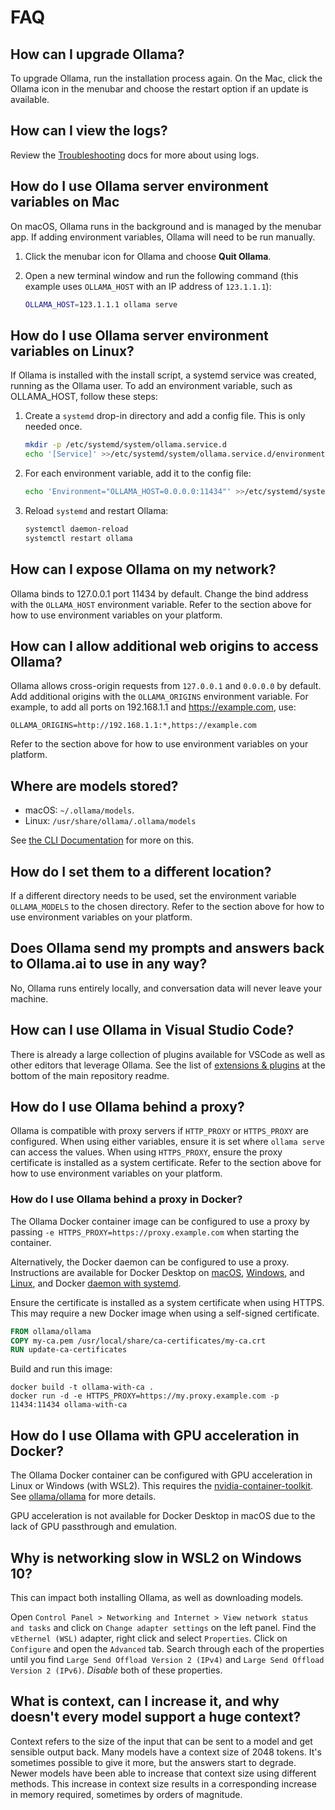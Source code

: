 # FAQ

## How can I upgrade Ollama?

To upgrade Ollama, run the installation process again. On the Mac, click the Ollama icon in the menubar and choose the restart option if an update is available.

## How can I view the logs?

Review the [Troubleshooting](./troubleshooting.md) docs for more about using logs.

## How do I use Ollama server environment variables on Mac

On macOS, Ollama runs in the background and is managed by the menubar app. If adding environment variables, Ollama will need to be run manually.

1. Click the menubar icon for Ollama and choose **Quit Ollama**.
2. Open a new terminal window and run the following command (this example uses `OLLAMA_HOST` with an IP address of `123.1.1.1`):

   ```bash
   OLLAMA_HOST=123.1.1.1 ollama serve
   ```

## How do I use Ollama server environment variables on Linux?

If Ollama is installed with the install script, a systemd service was created, running as the Ollama user. To add an environment variable, such as OLLAMA_HOST, follow these steps:

1. Create a `systemd` drop-in directory and add a config file. This is only needed once.

   ```bash
   mkdir -p /etc/systemd/system/ollama.service.d
   echo '[Service]' >>/etc/systemd/system/ollama.service.d/environment.conf
   ```

2. For each environment variable, add it to the config file:

   ```bash
   echo 'Environment="OLLAMA_HOST=0.0.0.0:11434"' >>/etc/systemd/system/ollama.service.d/environment.conf
   ```

3. Reload `systemd` and restart Ollama:

   ```bash
   systemctl daemon-reload
   systemctl restart ollama
   ```

## How can I expose Ollama on my network?

Ollama binds to 127.0.0.1 port 11434 by default. Change the bind address with the `OLLAMA_HOST` environment variable. Refer to the section above for how to use environment variables on your platform.

## How can I allow additional web origins to access Ollama?

Ollama allows cross-origin requests from `127.0.0.1` and `0.0.0.0` by default. Add additional origins with the `OLLAMA_ORIGINS` environment variable. For example, to add all ports on 192.168.1.1 and https://example.com, use:

```shell
OLLAMA_ORIGINS=http://192.168.1.1:*,https://example.com
```

Refer to the section above for how to use environment variables on your platform.

## Where are models stored?

- macOS: `~/.ollama/models`.
- Linux: `/usr/share/ollama/.ollama/models`

See [the CLI Documentation](./cli.md) for more on this.

## How do I set them to a different location?

If a different directory needs to be used, set the environment variable `OLLAMA_MODELS` to the chosen directory. Refer to the section above for how to use environment variables on your platform.

## Does Ollama send my prompts and answers back to Ollama.ai to use in any way?

No, Ollama runs entirely locally, and conversation data will never leave your machine.

## How can I use Ollama in Visual Studio Code?

There is already a large collection of plugins available for VSCode as well as other editors that leverage Ollama. See the list of [extensions & plugins](https://github.com/jmorganca/ollama#extensions--plugins) at the bottom of the main repository readme.

## How do I use Ollama behind a proxy?

Ollama is compatible with proxy servers if `HTTP_PROXY` or `HTTPS_PROXY` are configured. When using either variables, ensure it is set where `ollama serve` can access the values. When using `HTTPS_PROXY`, ensure the proxy certificate is installed as a system certificate. Refer to the section above for how to use environment variables on your platform.

### How do I use Ollama behind a proxy in Docker?

The Ollama Docker container image can be configured to use a proxy by passing `-e HTTPS_PROXY=https://proxy.example.com` when starting the container.

Alternatively, the Docker daemon can be configured to use a proxy. Instructions are available for Docker Desktop on [macOS](https://docs.docker.com/desktop/settings/mac/#proxies), [Windows](https://docs.docker.com/desktop/settings/windows/#proxies), and [Linux](https://docs.docker.com/desktop/settings/linux/#proxies), and Docker [daemon with systemd](https://docs.docker.com/config/daemon/systemd/#httphttps-proxy).

Ensure the certificate is installed as a system certificate when using HTTPS. This may require a new Docker image when using a self-signed certificate.

```dockerfile
FROM ollama/ollama
COPY my-ca.pem /usr/local/share/ca-certificates/my-ca.crt
RUN update-ca-certificates
```

Build and run this image:

```shell
docker build -t ollama-with-ca .
docker run -d -e HTTPS_PROXY=https://my.proxy.example.com -p 11434:11434 ollama-with-ca
```

## How do I use Ollama with GPU acceleration in Docker?

The Ollama Docker container can be configured with GPU acceleration in Linux or Windows (with WSL2). This requires the [nvidia-container-toolkit](https://github.com/NVIDIA/nvidia-container-toolkit). See [ollama/ollama](https://hub.docker.com/r/ollama/ollama) for more details.

GPU acceleration is not available for Docker Desktop in macOS due to the lack of GPU passthrough and emulation.

## Why is networking slow in WSL2 on Windows 10?

This can impact both installing Ollama, as well as downloading models.

Open `Control Panel > Networking and Internet > View network status and tasks` and click on `Change adapter settings` on the left panel. Find the `vEthernel (WSL)` adapter, right click and select `Properties`.
Click on `Configure` and open the `Advanced` tab. Search through each of the properties until you find `Large Send Offload Version 2 (IPv4)` and `Large Send Offload Version 2 (IPv6)`. *Disable* both of these
properties.

## What is context, can I increase it, and why doesn't every model support a huge context?

Context refers to the size of the input that can be sent to a model and get sensible output back. Many models have a context size of 2048 tokens. It's sometimes possible to give it more, but the answers start to degrade. Newer models have been able to increase that context size using different methods. This increase in context size results in a corresponding increase in memory required, sometimes by orders of magnitude.
